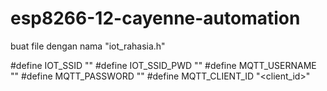 # esp8266-12-cayenne-automation

buat file dengan nama "iot_rahasia.h"

#define IOT_SSID "<nama-ssid-wifi>"
#define IOT_SSID_PWD "<password-wifi>"
#define MQTT_USERNAME "<username>"
#define MQTT_PASSWORD "<password>"
#define MQTT_CLIENT_ID "<client_id>"
